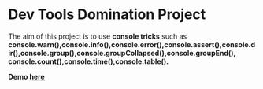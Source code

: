 # Dev Tools Domination Project

The aim of this project is to use **console tricks** such as **console.warn(),console.info(),console.error(),console.assert(),console.dir(),console.group(),console.groupCollapsed(),console.groupEnd(),
console.count(),console.time(),console.table().**

**Demo [here](https://baydarn.github.io/JS-30/09%20Dev%20Tools%20Domination/index.html)**
